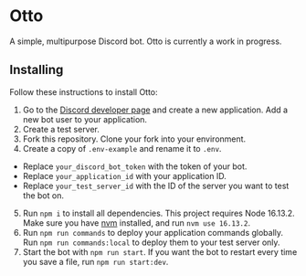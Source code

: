 # Otto

A simple, multipurpose Discord bot. Otto is currently a work in progress.

## Installing

Follow these instructions to install Otto:

1. Go to the [Discord developer page](https://discord.com/developers/applications) and create a new application. Add a new bot user to your application.
2. Create a test server.
3. Fork this repository. Clone your fork into your environment.
4. Create a copy of `.env-example` and rename it to `.env`.

- Replace `your_discord_bot_token` with the token of your bot.
- Replace `your_application_id` with your application ID.
- Replace `your_test_server_id` with the ID of the server you want to test the bot on.

5. Run `npm i` to install all dependencies. This project requires Node 16.13.2. Make sure you have [nvm](https://github.com/nvm-sh/nvm) installed, and run `nvm use 16.13.2`.
6. Run `npm run commands` to deploy your application commands globally. Run `npm run commands:local` to deploy them to your test server only.
7. Start the bot with `npm run start`. If you want the bot to restart every time you save a file, run `npm run start:dev`.

